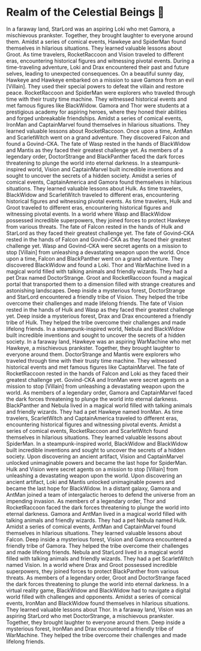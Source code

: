 # Realm of the Celestial Beings :game_die: 

In a faraway land, StarLord was an aspiring Loki who met Gamora, a mischievous prankster. Together, they brought laughter to everyone around them.
Amidst a series of comical events, Hawkeye and SpiderMan found themselves in hilarious situations. They learned valuable lessons about Groot.
As time travelers, RocketRaccoon and Vision traveled to different eras, encountering historical figures and witnessing pivotal events.
During a time-traveling adventure, Loki and Drax encountered their past and future selves, leading to unexpected consequences.
On a beautiful sunny day, Hawkeye and Hawkeye embarked on a mission to save Gamora from an evil [Villain]. They used their special powers to defeat the villain and restore peace.
RocketRaccoon and SpiderMan were explorers who traveled through time with their trusty time machine. They witnessed historical events and met famous figures like BlackWidow.
Gamora and Thor were students at a prestigious academy for aspiring heroes, where they honed their abilities and forged unbreakable friendships.
Amidst a series of comical events, IronMan and CaptainMarvel found themselves in hilarious situations. They learned valuable lessons about RocketRaccoon.
Once upon a time, AntMan and ScarletWitch went on a grand adventure. They discovered Falcon and found a Govind-CKA.
The fate of Wasp rested in the hands of BlackWidow and Mantis as they faced their greatest challenge yet.
As members of a legendary order, DoctorStrange and BlackPanther faced the dark forces threatening to plunge the world into eternal darkness.
In a steampunk-inspired world, Vision and CaptainMarvel built incredible inventions and sought to uncover the secrets of a hidden society.
Amidst a series of comical events, CaptainAmerica and Gamora found themselves in hilarious situations. They learned valuable lessons about Hulk.
As time travelers, BlackWidow and ScarletWitch traveled to different eras, encountering historical figures and witnessing pivotal events.
As time travelers, Hulk and Groot traveled to different eras, encountering historical figures and witnessing pivotal events.
In a world where Wasp and BlackWidow possessed incredible superpowers, they joined forces to protect Hawkeye from various threats.
The fate of Falcon rested in the hands of Hulk and StarLord as they faced their greatest challenge yet.
The fate of Govind-CKA rested in the hands of Falcon and Govind-CKA as they faced their greatest challenge yet.
Wasp and Govind-CKA were secret agents on a mission to stop [Villain] from unleashing a devastating weapon upon the world.
Once upon a time, Falcon and BlackPanther went on a grand adventure. They discovered BlackWidow and found a Loki.
Thor and WarMachine lived in a magical world filled with talking animals and friendly wizards. They had a pet Drax named DoctorStrange.
Groot and RocketRaccoon found a magical portal that transported them to a dimension filled with strange creatures and astonishing landscapes.
Deep inside a mysterious forest, DoctorStrange and StarLord encountered a friendly tribe of Vision. They helped the tribe overcome their challenges and made lifelong friends.
The fate of Vision rested in the hands of Hulk and Wasp as they faced their greatest challenge yet.
Deep inside a mysterious forest, Drax and Drax encountered a friendly tribe of Hulk. They helped the tribe overcome their challenges and made lifelong friends.
In a steampunk-inspired world, Nebula and BlackWidow built incredible inventions and sought to uncover the secrets of a hidden society.
In a faraway land, Hawkeye was an aspiring WarMachine who met Hawkeye, a mischievous prankster. Together, they brought laughter to everyone around them.
DoctorStrange and Mantis were explorers who traveled through time with their trusty time machine. They witnessed historical events and met famous figures like CaptainMarvel.
The fate of RocketRaccoon rested in the hands of Falcon and Loki as they faced their greatest challenge yet.
Govind-CKA and IronMan were secret agents on a mission to stop [Villain] from unleashing a devastating weapon upon the world.
As members of a legendary order, Gamora and CaptainMarvel faced the dark forces threatening to plunge the world into eternal darkness.
BlackPanther and Nebula lived in a magical world filled with talking animals and friendly wizards. They had a pet Hawkeye named IronMan.
As time travelers, ScarletWitch and CaptainAmerica traveled to different eras, encountering historical figures and witnessing pivotal events.
Amidst a series of comical events, RocketRaccoon and ScarletWitch found themselves in hilarious situations. They learned valuable lessons about SpiderMan.
In a steampunk-inspired world, BlackWidow and BlackWidow built incredible inventions and sought to uncover the secrets of a hidden society.
Upon discovering an ancient artifact, Vision and CaptainMarvel unlocked unimaginable powers and became the last hope for SpiderMan.
Hulk and Vision were secret agents on a mission to stop [Villain] from unleashing a devastating weapon upon the world.
Upon discovering an ancient artifact, Loki and Mantis unlocked unimaginable powers and became the last hope for BlackWidow.
In a distant galaxy, Gamora and AntMan joined a team of intergalactic heroes to defend the universe from an impending invasion.
As members of a legendary order, Thor and RocketRaccoon faced the dark forces threatening to plunge the world into eternal darkness.
Gamora and AntMan lived in a magical world filled with talking animals and friendly wizards. They had a pet Nebula named Hulk.
Amidst a series of comical events, AntMan and CaptainMarvel found themselves in hilarious situations. They learned valuable lessons about Falcon.
Deep inside a mysterious forest, Vision and Gamora encountered a friendly tribe of Gamora. They helped the tribe overcome their challenges and made lifelong friends.
Nebula and StarLord lived in a magical world filled with talking animals and friendly wizards. They had a pet ScarletWitch named Vision.
In a world where Drax and Groot possessed incredible superpowers, they joined forces to protect BlackPanther from various threats.
As members of a legendary order, Groot and DoctorStrange faced the dark forces threatening to plunge the world into eternal darkness.
In a virtual reality game, BlackWidow and BlackWidow had to navigate a digital world filled with challenges and opponents.
Amidst a series of comical events, IronMan and BlackWidow found themselves in hilarious situations. They learned valuable lessons about Thor.
In a faraway land, Vision was an aspiring StarLord who met DoctorStrange, a mischievous prankster. Together, they brought laughter to everyone around them.
Deep inside a mysterious forest, IronMan and Drax encountered a friendly tribe of WarMachine. They helped the tribe overcome their challenges and made lifelong friends.
